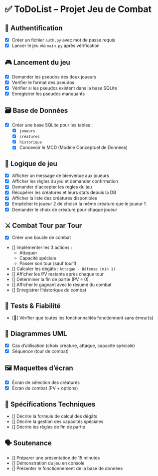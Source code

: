 # ✅ ToDoList – Projet Jeu de Combat 

## 🔐 Authentification
- [X] Créer un fichier `auth.py` avec mot de passe requis
- [X] Lancer le jeu via `main.py` après vérification

## 🎮 Lancement du jeu
- [X] Demander les pseudos des deux joueurs
- [X] Verifier le format des pseudos
- [X] Vérifier si les pseudos existent dans la base SQLite
- [X] Enregistrer les pseudos manquants

## 🗃️ Base de Données
- [X] Créer une base SQLite pour les tables :
  - [X] `joueurs`
  - [X] `créatures`
  - [X] `historique`
  - [X] Concevoir le MCD (Modèle Conceptuel de Données)

## 🧠 Logique de jeu
- [X] Afficher un message de bienvenue aux joueurs
- [X] Afficher les règles du jeu et demander confirmation
- [X] Demander d'accepter les règles du jeu
- [X] Récupérer les créatures et leurs stats depuis la DB
- [X] Afficher la liste des créatures disponibles
- [X] Empêcher le joueur 2 de choisir la même créature que le joueur 1
- [X] Demander le choix de créature pour chaque joueur

## ⚔️ Combat Tour par Tour
- [X] Créer une boucle de combat
- [] Implémenter les 3 actions :
  - Attaquer
  - Capacité spéciale
  - Passer son tour (sauf tour1)
- [] Calculer les dégâts : `Attaque - Défense (min 1)`
- [] Afficher les PV restants après chaque tour
- [] Déterminer la fin de partie (PV = 0)
- [] Afficher le gagnant avec le résumé du combat
- [] Enregistrer l’historique du combat

## 🧪 Tests & Fiabilité
- [🔄] Vérifier que toutes les fonctionnalités fonctionnent sans érreur(s)

## 📐 Diagrammes UML
- [X] Cas d’utilisation (choix créature, attaque, capacité spéciale)
- [X] Séquence (tour de combat)

## 🖼️ Maquettes d’écran
- [X] Écran de sélection des créatures
- [X] Écran de combat (PV + options)

## 📄 Spécifications Techniques
- [] Décrire la formule de calcul des dégâts
- [] Décrire la gestion des capacités spéciales
- [] Décrire les règles de fin de partie

## 🗣️ Soutenance
- [] Préparer une présentation de 15 minutes
- [] Démonstration du jeu en console
- [] Présenter le fonctionnement de la base de données